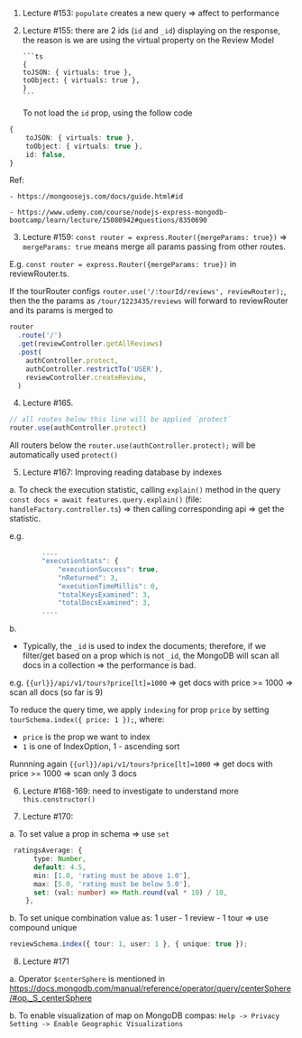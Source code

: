 1.  Lecture #153: `populate` creates a new query => affect to performance

2.  Lecture #155: there are 2 ids (`id` and `_id`) displaying on the response, the reason is we are using the virtual property on the Review Model

        ```ts
        {
        toJSON: { virtuals: true },
        toObject: { virtuals: true },
        }
        ```

    To not load the `id` prop, using the follow code

```ts
{
    toJSON: { virtuals: true },
    toObject: { virtuals: true },
    id: false,
}
```

Ref:

    - https://mongoosejs.com/docs/guide.html#id

    - https://www.udemy.com/course/nodejs-express-mongodb-bootcamp/learn/lecture/15080942#questions/8350690

3. Lecture #159: `const router = express.Router({mergeParams: true})` => `mergeParams: true` means merge all params passing from other routes.

E.g. `const router = express.Router({mergeParams: true})` in reviewRouter.ts.

If the tourRouter configs `router.use('/:tourId/reviews', reviewRouter);`, then the the params as `/tour/1223435/reviews` will forward to reviewRouter and its params is merged to

```ts
router
  .route('/')
  .get(reviewController.getAllReviews)
  .post(
    authController.protect,
    authController.restrictTo('USER'),
    reviewController.createReview,
  )
```

4. Lecture #165.

```ts
// all routes below this line will be applied `protect`
router.use(authController.protect)
```

All routers below the `router.use(authController.protect);` will be automatically used `protect()`

5. Lecture #167: Improving reading database by indexes

a. To check the execution statistic, calling `explain()` method in the query `const docs = await features.query.explain()` (file: `handleFactory.controller.ts`) => then calling corresponding api => get the statistic.

  e.g. 

```ts
        ....
        "executionStats": {
            "executionSuccess": true,
            "nReturned": 3,
            "executionTimeMillis": 0,
            "totalKeysExamined": 3,
            "totalDocsExamined": 3,
        ....
```

b. 
- Typically, the `_id` is used to index the documents; therefore, if we filter/get based on a prop which is not `_id`, the MongoDB will scan all docs in a collection => the performance is bad.

e.g. `{{url}}/api/v1/tours?price[lt]=1000` => get docs with price >= 1000 => scan all docs (so far is 9)

To reduce the query time, we apply `indexing` for prop `price` by setting `tourSchema.index({ price: 1 });`, where: 

  - `price` is the prop we want to index
  - `1` is one of IndexOption, 1 - ascending sort

Runnning again `{{url}}/api/v1/tours?price[lt]=1000` => get docs with price >= 1000 => scan only 3 docs

6. Lecture #168-169: need to investigate to understand more `this.constructor()`

7. Lecture #170: 

a. To set value a prop in schema => use `set` 


``` ts
 ratingsAverage: {
      type: Number,
      default: 4.5,
      min: [1.0, 'rating must be above 1.0'],
      max: [5.0, 'rating must be below 5.0'],
      set: (val: number) => Math.round(val * 10) / 10,
    },
```

b. To set unique combination value as: 1 user - 1 review - 1 tour => use compound unique

```ts
reviewSchema.index({ tour: 1, user: 1 }, { unique: true });
```

8. Lecture #171

a. Operator `$centerSphere` is mentioned in https://docs.mongodb.com/manual/reference/operator/query/centerSphere/#op._S_centerSphere


b. To enable visualization of map on MongoDB compas: `Help -> Privacy Setting -> Enable Geographic Visualizations`
